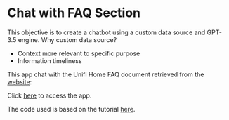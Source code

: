 # Chat with FAQ Section

This objective is to create a chatbot using a custom data source and GPT-3.5 engine.
Why custom data source?
* Context more relevant to specific purpose
* Information timeliness


This app chat with the Unifi Home FAQ document retrieved from the [website](https://unifi.com.my/support/faq):

Click [here](https://faq-chatbot.streamlit.app/) to access the app.


The code used is based on the tutorial [here](https://blog.streamlit.io/build-a-chatbot-with-custom-data-sources-powered-by-llamaindex/).
